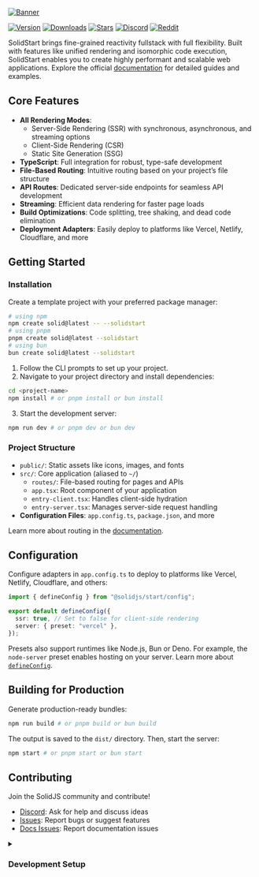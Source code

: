 [![Banner](https://assets.solidjs.com/banner?project=Start&type=core)](https://github.com/solidjs)

[![Version](https://img.shields.io/npm/v/@solidjs/start.svg?style=for-the-badge&color=blue)](https://www.npmjs.com/package/@solidjs/start)
[![Downloads](https://img.shields.io/npm/dm/@solidjs/start.svg?style=for-the-badge&color=blue)](https://www.npmjs.com/package/@solidjs/start)
[![Stars](https://img.shields.io/github/stars/solidjs/solid-start?style=for-the-badge&color=blue)](https://github.com/solidjs/solid-start)
[![Discord](https://img.shields.io/discord/722131463138705510?style=for-the-badge&color=blue)](https://discord.com/invite/solidjs)
[![Reddit](https://img.shields.io/reddit/subreddit-subscribers/solidjs?style=for-the-badge&color=blue)](https://www.reddit.com/r/solidjs/)

SolidStart brings fine-grained reactivity fullstack with full flexibility. Built with features like unified rendering and isomorphic code execution, SolidStart enables you to create highly performant and scalable web applications. Explore the official [documentation](https://docs.solidjs.com/solid-start) for detailed guides and examples.

## Core Features

- **All Rendering Modes**:
  - Server-Side Rendering (SSR) with synchronous, asynchronous, and streaming options
  - Client-Side Rendering (CSR)
  - Static Site Generation (SSG)
- **TypeScript**: Full integration for robust, type-safe development
- **File-Based Routing**: Intuitive routing based on your project’s file structure
- **API Routes**: Dedicated server-side endpoints for seamless API development
- **Streaming**: Efficient data rendering for faster page loads
- **Build Optimizations**: Code splitting, tree shaking, and dead code elimination
- **Deployment Adapters**: Easily deploy to platforms like Vercel, Netlify, Cloudflare, and more

## Getting Started

### Installation

Create a template project with your preferred package manager:

```bash
# using npm
npm create solid@latest -- --solidstart
# using pnpm
pnpm create solid@latest --solidstart
# using bun
bun create solid@latest --solidstart
```

1. Follow the CLI prompts to set up your project.
2. Navigate to your project directory and install dependencies:

```bash
cd <project-name>
npm install # or pnpm install or bun install
```

3. Start the development server:

```bash
npm run dev # or pnpm dev or bun dev
```

### Project Structure

- `public/`: Static assets like icons, images, and fonts
- `src/`: Core application (aliased to `~/`)
  - `routes/`: File-based routing for pages and APIs
  - `app.tsx`: Root component of your application
  - `entry-client.tsx`: Handles client-side hydration
  - `entry-server.tsx`: Manages server-side request handling
- **Configuration Files**: `app.config.ts`, `package.json`, and more

Learn more about routing in the [documentation](https://docs.solidjs.com/solid-start/building-your-application/routing).

## Configuration

Configure adapters in `app.config.ts` to deploy to platforms like Vercel, Netlify, Cloudflare, and others:

```ts
import { defineConfig } from "@solidjs/start/config";

export default defineConfig({
  ssr: true, // Set to false for client-side rendering
  server: { preset: "vercel" },
});
```

Presets also support runtimes like Node.js, Bun or Deno. For example, the `node-server` preset enables hosting on your server. Learn more about [`defineConfig`](https://docs.solidjs.com/solid-start/reference/config/define-config).

## Building for Production

Generate production-ready bundles:

```bash
npm run build # or pnpm build or bun build
```

The output is saved to the `dist/` directory. Then, start the server:

```bash
npm start # or pnpm start or bun start
```

## Contributing

Join the SolidJS community and contribute!

- [Discord](https://discord.com/invite/solidjs): Ask for help and discuss ideas
- [Issues](https://github.com/solidjs/solid-start/issues): Report bugs or suggest features
- [Docs Issues](https://github.com/solidjs/solid-docs/issues): Report documentation issues

<details>
  <summary><h3>Development Setup</h3></summary>

Use a Node.js version manager compatible with `.node-version`. We recommend [asdf-vm](https://asdf-vm.com/) for macOS and Linux users.

### Monorepo & Package Manager

SolidStart uses `pnpm` as the package manager. Install it globally:

```bash
npm install -g pnpm
```

Install dependencies for the monorepo:

```bash
pnpm install
```

Build the project:

```bash
pnpm build
```

### Monorepo & `package.json` Workspaces

If using a monorepo with `package.json` `"workspaces"` (e.g., [Yarn Workspaces](https://classic.yarnpkg.com/en/docs/workspaces/)), ensure `@solidjs/start` is not hoisted. Add it to the `"nohoist"` field in the workspace root or project root:

**Workspace Root Example**:

```jsonc
{
  "workspaces": {
    "packages": [
      /* ... */
    ],
    "nohoist": ["**/@solidjs/start"]
  }
}
```

**Project Root Example**:

```jsonc
{
  "workspaces": {
    "nohoist": ["@solidjs/start"]
  }
}
```

For **Yarn v2+**, use `installConfig` to prevent hoisting:

```jsonc
{
  "installConfig": {
    "hoistingLimits": "dependencies"
  }
}
```

**Note**: Add `@solidjs/start` as a `devDependency` in the child `package.json` to ensure the `/node_modules/@solidjs/start/runtime/entry.jsx` script is available.

</details>
